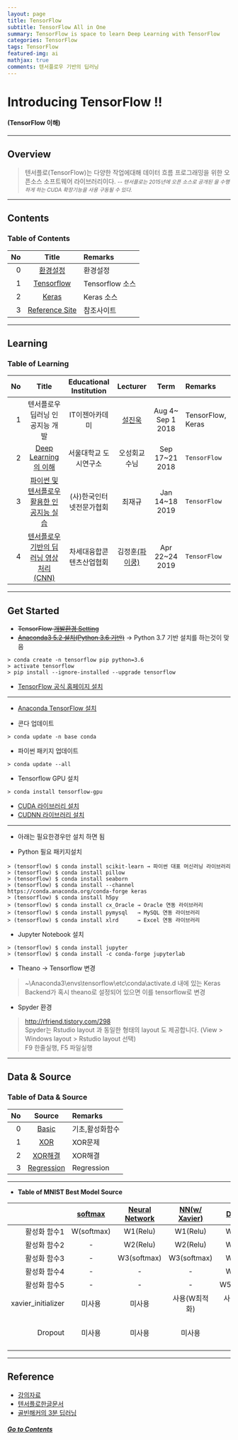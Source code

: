 ```yaml
---
layout: page
title: TensorFlow
subtitle: TensorFlow All in One
summary: TensorFlow is space to learn Deep Learning with TensorFlow
categories: TensorFlow
tags: TensorFlow
featured-img: ai
mathjax: true
comments: 텐서플로우 기반의 딥러닝
---
```


# Introducing TensorFlow !!

#### (TensorFlow 이해)

---

## Overview

> 텐서플로(TensorFlow)는 다양한 작업에대해 데이터 흐름 프로그래밍을 위한 오픈소스 소프트웨어 라이브러리이다.
> <small>-- *텐서플로는 2015년에 오픈 소스로 공개된 을 수행하게 하는 CUDA 확장기능을 사용 구동될 수 있다.* </small>

---

## Contents

### Table of Contents

|No|Title|Remarks|
|-:|:-:|:--|
|0|[환경설정](#get-started)|환경설정|
|1|[Tensorflow](#Tensorflow)|Tensorflow 소스|
|2|[Keras](/Lecture/Keras)|Keras 소스|
|3|[Reference Site](#reference)|참조사이트|

---

## Learning

### Table of Learning

|No|Title|Educational Institution|Lecturer|Term|Remarks|
|-:|:--:|:-:|:--:|:--:|:-|
|1|텐서플로우 딥러닝 인공지능 개발|IT이젠아카데미|[설진욱](https://cafe.naver.com/ugcadman)|Aug 4~ Sep 1 2018|TensorFlow, Keras|
|2|[Deep Learning의 이해](/_pages/AI/TensorFlow/2018-09-17-UDSL-DeepLearning)|서울대학교 도시연구소|오성회교수님|Sep 17~21 2018|`TensorFlow`|
|3|[파이썬 및 텐서플로우 활용한 인공지능 실습](/_pages/AI/TensorFlow/2019-01-14-KIPFA-TensorFlow)|(사)한국인터넷전문가협회|최재규|Jan 14~18 2019|`TensorFlow`|
|4|[텐서플로우 기반의 딥러닝 영상처리(CNN)](/_pages/AI/TensorFlow/2019-04-22-NCIA-CNN)|차세대융합콘텐츠산업협회|김정훈[(파이쿵)](https://pythonkim.tistory.com/)|Apr 22~24 2019|`TensorFlow`|

---

## Get Started

* ~~TensorFlow [개발환경 Setting](https://tensorflow.blog/윈도우즈에-아나콘다-텐서플로우-설치하기/)~~
* ~~[Anaconda3 5.2 설치(Python 3.6 기반)](https://www.anaconda.com/download/#windows)~~ → Python 3.7 기반 설치를 하는것이 맞음

```shell
> conda create -n tensorflow pip python=3.6   
> activate tensorflow   
> pip install --ignore-installed --upgrade tensorflow  
```

* [TensorFlow 공식 홈페이지 설치](https://www.tensorflow.org/install/install_windows)

---

* [Anaconda TensorFlow 설치](https://tensorflow.blog/2018/10/24/pip-install-tensorflow-vs-conda-install-tensorflow/)


* 콘다 업데이트

```shell  
> conda update -n base conda
```

* 파이썬 패키지 업데이트

```shell
> conda update --all
```

* Tensorflow GPU 설치

```shell
> conda install tensorflow-gpu
```

* [CUDA 라이브러리 설치](https://developer.nvidia.com/cuda-toolkit)
* [CUDNN 라이브러리 설치](http://twinstarinfo.blogspot.com/2018/12/tensorflow-gpu-install-nvidia-cuda.html)

---

* 아래는 필요한경우만 설치 하면 됨
 
* Python 필요 패키지설치

```shell
> (tensorflow) $ conda install scikit-learn → 파이썬 대표 머신러닝 라이브러리  
> (tensorflow) $ conda install pillow  
> (tensorflow) $ conda install seaborn  
> (tensorflow) $ conda install --channel https://conda.anaconda.org/conda-forge keras  
> (tensorflow) $ conda install h5py  
> (tensorflow) $ conda install cx_Oracle → Oracle 연동 라이브러리  
> (tensorflow) $ conda install pymysql   → MySQL 연동 라이브러리  
> (tensorflow) $ conda install xlrd      → Excel 연동 라이브러리  
```

* Jupyter Notebook 설치

```shell
> (tensorflow) $ conda install jupyter  
> (tensorflow) $ conda install -c conda-forge jupyterlab  
```

* Theano -> Tensorflow 변경

> ~\Anaconda3\envs\tensorflow\etc\conda\activate.d 내에 있는 Keras Backend가 혹시 theano로 설정되어 있으면 이를 tensorflow로 변경  

* Spyder 환경

> http://rfriend.tistory.com/298  
> Spyder는 Rstudio layout 과 동일한 형태의 layout 도 제공합니다. (View > Windows layout > Rstudio layout 선택)  
> F9 한줄실행, F5 파일실행  

---


## Data & Source

### Table of Data & Source

|No|Source|Remarks|
|-:|:-:|:--|
|0|[Basic](https://github.com/shpimit/shpimit.github.io/blob/master/_pages/AI/TensorFlow/src/TensorFlowBasic.ipynb)|기초,활성화함수|
|1|[XOR](https://github.com/shpimit/shpimit.github.io/blob/master/_pages/AI/TensorFlow/src/XOR_Tensorflow.ipynb)|XOR문제|
|2|[XOR해결](https://github.com/shpimit/shpimit.github.io/blob/master/_pages/AI/TensorFlow/src/XOR-Solution.ipynb)|XOR해결|
|3|[Regression](https://github.com/shpimit/shpimit.github.io/blob/master/_pages/AI/TensorFlow/src/Regression.ipynb)|Regression|

---

* **Table of MNIST Best Model Source**  

||[softmax](https://github.com/shpimit/shpimit.github.io/blob/master/_pages/AI/TensorFlow/src/EZEN-TensorFlow/01_mnist_softmax.ipynb)|[Neural Network](https://github.com/shpimit/shpimit.github.io/blob/master/_pages/AI/TensorFlow/src/EZEN-TensorFlow/02_mnist_nn.ipynb)|[NN(w/ Xavier)](https://github.com/shpimit/shpimit.github.io/blob/master/_pages/AI/TensorFlow/src/EZEN-TensorFlow/03_mnist_xavier.ipynb)|[Deep NN](https://github.com/shpimit/shpimit.github.io/blob/master/_pages/AI/TensorFlow/src/EZEN-TensorFlow/04_mnist_deep.ipynb)|[DNN(w/ dropout)](https://github.com/shpimit/shpimit.github.io/blob/master/_pages/AI/TensorFlow/src/EZEN-TensorFlow/05_mnist_dropout.ipynb)|
|--:|:-:|:-:|:-:|:-:|:-:|
|활성화 함수1|W(softmax)|W1(Relu)|W1(Relu)|W1(Relu)|W1(Relu)|
|활성화 함수2|-|W2(Relu)|W2(Relu)|W2(Relu)|W2(Relu)|
|활성화 함수3|-|W3(softmax)|W3(softmax)|W3(Relu)|W3(Relu)|
|활성화 함수4|-|-|-|W4(Relu)|W4(Relu)|
|활성화 함수5|-|-|-|W5(softmax)|W5(softmax))|
|xavier_initializer|미사용|미사용|사용(W최적화)|사용(W최적화)|사용(W최적화)|
|Dropout|미사용|미사용|미사용|미사용|사용(훈련시:0.7,테스트시:1.0)|

---

## Reference

* [강의자료](http://bit.ly/2RoWaQq)
* [텐서플로한글문서](https://tensorflowkorea.gitbooks.io/tensorflow-kr/content/)
* [골빈해커의 3분 딥러닝](https://github.com/golbin/TensorFlow-Tutorials)

##### [Go to Contents](#contents)